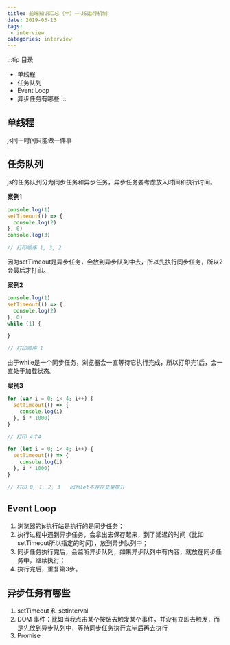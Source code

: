 ```yaml
---
title: 前端知识汇总（十）——JS运行机制
date: 2019-03-13
tags:
 - interview        
categories: interview
---
```


:::tip 目录
- 单线程
- 任务队列
- Event Loop
- 异步任务有哪些
:::

## 单线程

js同一时间只能做一件事

## 任务队列

js的任务队列分为同步任务和异步任务，异步任务要考虑放入时间和执行时间。

**案例1**

```js
console.log(1)
setTimeout(() => {
  console.log(2)
}, 0)
console.log(3)

// 打印顺序 1, 3, 2
```

因为setTimeout是异步任务，会放到异步队列中去，所以先执行同步任务，所以2会最后才打印。

**案例2**

```js
console.log(1)
setTimeout(() => {
  console.log(2)
}, 0)
while (1) {

}

// 打印顺序 1
```

由于while是一个同步任务，浏览器会一直等待它执行完成，所以打印完1后，会一直处于加载状态。

**案例3**

```js
for (var i = 0; i< 4; i++) {
  setTimeout(() => {
    console.log(i)
  }, i * 1000)
}

// 打印 4个4
```

```js
for (let i = 0; i< 4; i++) {
  setTimeout(() => {
    console.log(i)
  }, i * 1000)
}

// 打印 0, 1, 2, 3   因为let不存在变量提升
```

## Event Loop

1. 浏览器的js执行站是执行的是同步任务；
2. 执行过程中遇到异步任务，会拿出去保存起来，到了延迟的时间（比如setTimeout所以指定的时间），放到异步队列中；
3. 同步任务执行完后，会监听异步队列，如果异步队列中有内容，就放在同步任务中，继续执行；
4. 执行完后，重复第3步。

## 异步任务有哪些

1. setTimeout 和 setInterval
2. DOM 事件：比如当我点击某个按钮去触发某个事件，并没有立即去触发，而是先放到异步队列中，等待同步任务执行完毕后再去执行
3. Promise